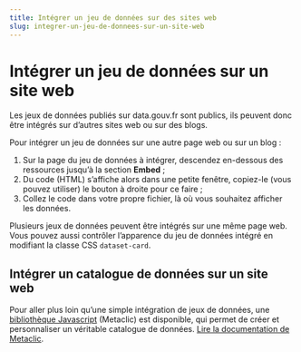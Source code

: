 ```yaml
---
title: Intégrer un jeu de données sur des sites web
slug: integrer-un-jeu-de-donnees-sur-un-site-web
---
```


# Intégrer un jeu de données sur un site web

Les jeux de données publiés sur data.gouv.fr sont publics, ils peuvent donc être intégrés sur d’autres sites web ou sur des blogs.

Pour intégrer un jeu de données sur une autre page web ou sur un blog :

1. Sur la page du jeu de données à intégrer, descendez en-dessous des ressources jusqu’à la section **Embed** ;
2. Du code (HTML) s’affiche alors dans une petite fenêtre, copiez-le (vous pouvez utiliser) le bouton à droite pour ce faire ;
3. Collez le code dans votre propre fichier, là où vous souhaitez afficher les données.

Plusieurs jeux de données peuvent être intégrés sur une même page web. Vous pouvez aussi contrôler l’apparence du jeu de données intégré en modifiant la classe CSS `dataset-card`.

## Intégrer un catalogue de données sur un site web

Pour aller plus loin qu’une simple intégration de jeux de données, une [bibliothèque Javascript](https://github.com/datakode/metaclic) (Metaclic) est disponible, qui permet de créer et personnaliser un véritable catalogue de données. [Lire la documentation de Metaclic](https://github.com/datakode/metaclic/wiki).
